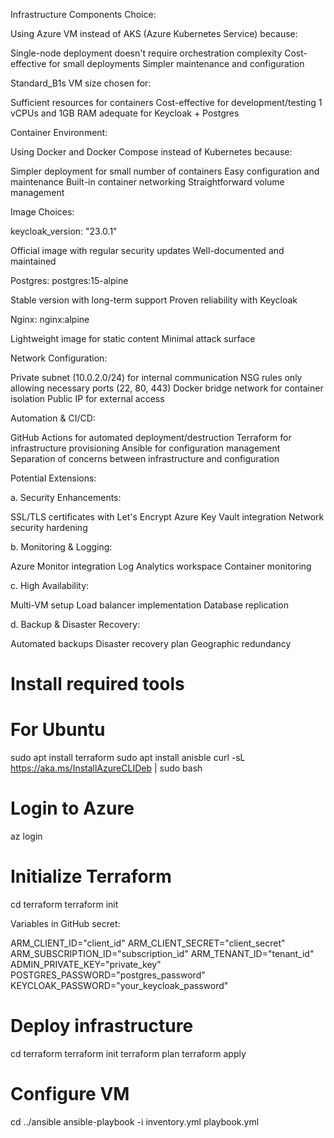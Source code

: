 Infrastructure Components Choice:

Using Azure VM instead of AKS (Azure Kubernetes Service) because:

Single-node deployment doesn't require orchestration complexity
Cost-effective for small deployments
Simpler maintenance and configuration


Standard_B1s VM size chosen for:

Sufficient resources for containers
Cost-effective for development/testing
1 vCPUs and 1GB RAM adequate for Keycloak + Postgres




Container Environment:

Using Docker and Docker Compose instead of Kubernetes because:

Simpler deployment for small number of containers
Easy configuration and maintenance
Built-in container networking
Straightforward volume management




Image Choices:

keycloak_version: "23.0.1"

Official image with regular security updates
Well-documented and maintained


Postgres: postgres:15-alpine

Stable version with long-term support
Proven reliability with Keycloak


Nginx: nginx:alpine

Lightweight image for static content
Minimal attack surface




Network Configuration:

Private subnet (10.0.2.0/24) for internal communication
NSG rules only allowing necessary ports (22, 80, 443)
Docker bridge network for container isolation
Public IP for external access


Automation & CI/CD:

GitHub Actions for automated deployment/destruction
Terraform for infrastructure provisioning
Ansible for configuration management
Separation of concerns between infrastructure and configuration


Potential Extensions:

a. Security Enhancements:

SSL/TLS certificates with Let's Encrypt
Azure Key Vault integration
Network security hardening

b. Monitoring & Logging:

Azure Monitor integration
Log Analytics workspace
Container monitoring

c. High Availability:

Multi-VM setup
Load balancer implementation
Database replication

d. Backup & Disaster Recovery:

Automated backups
Disaster recovery plan
Geographic redundancy




# Install required tools


# For Ubuntu
sudo apt install terraform 
sudo apt install anisble
curl -sL https://aka.ms/InstallAzureCLIDeb | sudo bash

# Login to Azure
az login

# Initialize Terraform
cd terraform
terraform init


Variables in GitHub secret:

 ARM_CLIENT_ID="client_id"
 ARM_CLIENT_SECRET="client_secret"
 ARM_SUBSCRIPTION_ID="subscription_id"
 ARM_TENANT_ID="tenant_id"
 ADMIN_PRIVATE_KEY="private_key"
 POSTGRES_PASSWORD="postgres_password"
 KEYCLOAK_PASSWORD="your_keycloak_password"



# Deploy infrastructure
cd terraform
terraform init
terraform plan
terraform apply

# Configure VM
cd ../ansible
ansible-playbook -i inventory.yml playbook.yml




